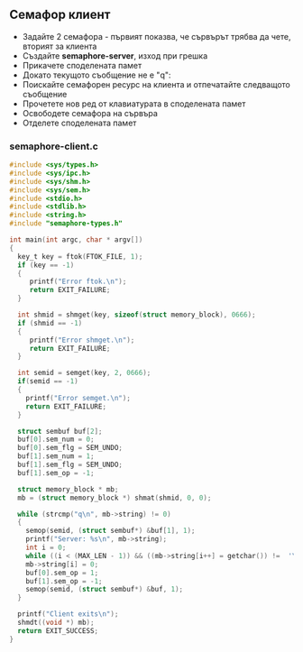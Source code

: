 ## Семафор клиент

- Задайте 2 семафора - първият показва, че сървърът трябва да чете, вторият за клиента
- Създайте **semaphore-server**, изход при грешка
- Прикачете споделената памет
- Докато текущото съобщение не е "q":
- Поискайте семафорен ресурс на клиента и отпечатайте следващото съобщение
- Прочетете нов ред от клавиатурата в споделената памет
- Освободете семафора на сървъра
- Отделете споделената памет

### semaphore-client.c
```c
#include <sys/types.h>
#include <sys/ipc.h>
#include <sys/shm.h>
#include <sys/sem.h>
#include <stdio.h>
#include <stdlib.h>
#include <string.h>
#include "semaphore-types.h"

int main(int argc, char * argv[])
{
  key_t key = ftok(FTOK_FILE, 1);
  if (key == -1)
  {
     printf("Error ftok.\n");
     return EXIT_FAILURE;
  }

  int shmid = shmget(key, sizeof(struct memory_block), 0666);
  if (shmid == -1)
  {
     printf("Error shmget.\n");
     return EXIT_FAILURE;
  }

  int semid = semget(key, 2, 0666);
  if(semid == -1)
  {
    printf("Error semget.\n");
    return EXIT_FAILURE;
  }

  struct sembuf buf[2];
  buf[0].sem_num = 0;
  buf[0].sem_flg = SEM_UNDO;
  buf[1].sem_num = 1;
  buf[1].sem_flg = SEM_UNDO;
  buf[1].sem_op = -1;

  struct memory_block * mb;
  mb = (struct memory_block *) shmat(shmid, 0, 0);

  while (strcmp("q\n", mb->string) != 0)
  {
    semop(semid, (struct sembuf*) &buf[1], 1);
    printf("Server: %s\n", mb->string);
    int i = 0;
    while ((i < (MAX_LEN - 1)) && ((mb->string[i++] = getchar()) !=  '\n') );
    mb->string[i] = 0;
    buf[0].sem_op = 1;
    buf[1].sem_op = -1;
    semop(semid, (struct sembuf*) &buf, 1);
  }

  printf("Client exits\n");
  shmdt((void *) mb);
  return EXIT_SUCCESS;
}
```
